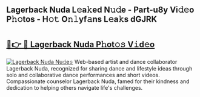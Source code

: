 ## Lagerback Nuda L𝚎a𝚔ed N𝚞𝚍e - Part-u8y Vi𝚍𝚎o P𝚑𝚘tos - H𝚘𝚝 O𝚗𝚕yf𝚊ns L𝚎a𝚔s dGJRK

# <h2><a href="http://kfcln58.oniu.top/?m=Lagerback+Nuda">🔗👉 🔴 Lagerback Nuda P𝚑ot𝚘𝚜 V𝚒d𝚎o</a></h2>

[![Lagerback Nuda Nu𝚍e𝚜](https://i.imgur.com/0qMVB7G.gif)](http://kfcln58.oniu.top/?m=Lagerback+Nuda)
Web-based artist and dance collaborator Lagerback Nuda, recognized for sharing dance and lifestyle ideas through solo and collaborative dance performances and short videos. Compassionate counselor Lagerback Nuda, famed for their kindness and dedication to helping others navigate life's challenges.  
